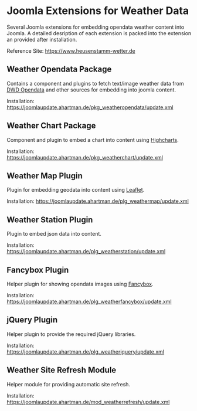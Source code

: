 # Joomla Extensions for Weather Data

Several Joomla extensions for embedding opendata weather content into Joomla.
A detailed desription of each extension is packed into the extension an provided after installation.

Reference Site: https://www.heusenstamm-wetter.de

## Weather Opendata Package

Contains a component and plugins to fetch text/image weather data from [DWD Opendata](https://www.dwd.de/opendata "DWD Opendata") and other sources for embedding into joomla content.

Installation: https://joomlaupdate.ahartman.de/pkg_weatheropendata/update.xml

## Weather Chart Package

Component and plugin to embed a chart into content using [Highcharts](https://www.highcharts.com/ "Highcharts").

Installation: https://joomlaupdate.ahartman.de/pkg_weatherchart/update.xml

## Weather Map Plugin

Plugin for embedding geodata into content using [Leaflet](https://leafletjs.com/ "Leaflet").

Installation: https://joomlaupdate.ahartman.de/plg_weathermap/update.xml

## Weather Station Plugin

Plugin to embed json data into content.

Installation: https://joomlaupdate.ahartman.de/plg_weatherstation/update.xml

## Fancybox Plugin

Helper plugin for showing opendata images using [Fancybox](http://fancybox.net/ "Fancybox").

Installation: https://joomlaupdate.ahartman.de/plg_weatherfancybox/update.xml

## jQuery Plugin

Helper plugin to provide the required jQuery libraries.

Installation: https://joomlaupdate.ahartman.de/plg_weatherjquery/update.xml

## Weather Site Refresh Module

Helper module for providing automatic site refresh.

Installation: https://joomlaupdate.ahartman.de/mod_weatherrefresh/update.xml


